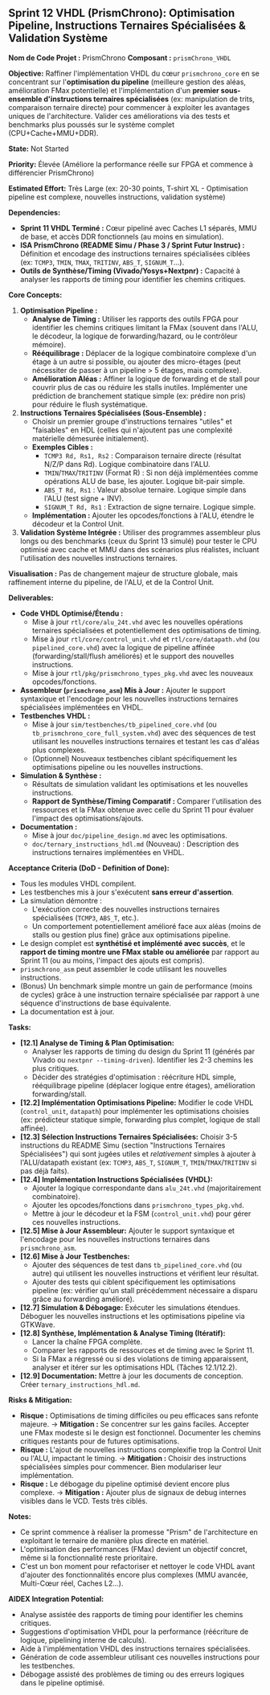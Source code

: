 ## Sprint 12 VHDL (PrismChrono): Optimisation Pipeline, Instructions Ternaires Spécialisées & Validation Système

**Nom de Code Projet :** PrismChrono
**Composant :** `prismChrono_VHDL`

**Objective:** Raffiner l'implémentation VHDL du cœur `prismchrono_core` en se concentrant sur l'**optimisation du pipeline** (meilleure gestion des aléas, amélioration FMax potentielle) et l'implémentation d'un **premier sous-ensemble d'instructions ternaires spécialisées** (ex: manipulation de trits, comparaison ternaire directe) pour commencer à exploiter les avantages uniques de l'architecture. Valider ces améliorations via des tests et benchmarks plus poussés sur le système complet (CPU+Cache+MMU+DDR).

**State:** Not Started

**Priority:** Élevée (Améliore la performance réelle sur FPGA et commence à différencier PrismChrono)

**Estimated Effort:** Très Large (ex: 20-30 points, T-shirt XL - Optimisation pipeline est complexe, nouvelles instructions, validation système)

**Dependencies:**
*   **Sprint 11 VHDL Terminé :** Cœur pipeliné avec Caches L1 séparés, MMU de base, et accès DDR fonctionnels (au moins en simulation).
*   **ISA PrismChrono (README Simu / Phase 3 / Sprint Futur Instruc) :** Définition et encodage des instructions ternaires spécialisées ciblées (ex: `TCMP3`, `TMIN`, `TMAX`, `TRITINV`, `ABS_T`, `SIGNUM_T`...).
*   **Outils de Synthèse/Timing (Vivado/Yosys+Nextpnr) :** Capacité à analyser les rapports de timing pour identifier les chemins critiques.

**Core Concepts:**
1.  **Optimisation Pipeline :**
    *   **Analyse de Timing :** Utiliser les rapports des outils FPGA pour identifier les chemins critiques limitant la FMax (souvent dans l'ALU, le décodeur, la logique de forwarding/hazard, ou le contrôleur mémoire).
    *   **Rééquilibrage :** Déplacer de la logique combinatoire complexe d'un étage à un autre si possible, ou ajouter des micro-étages (peut nécessiter de passer à un pipeline > 5 étages, mais complexe).
    *   **Amélioration Aléas :** Affiner la logique de forwarding et de stall pour couvrir plus de cas ou réduire les stalls inutiles. Implémenter une prédiction de branchement statique simple (ex: prédire non pris) pour réduire le flush systématique.
2.  **Instructions Ternaires Spécialisées (Sous-Ensemble) :**
    *   Choisir un premier groupe d'instructions ternaires "utiles" et "faisables" en HDL (celles qui n'ajoutent pas une complexité matérielle démesurée initialement).
    *   **Exemples Cibles :**
        *   `TCMP3 Rd, Rs1, Rs2` : Comparaison ternaire directe (résultat N/Z/P dans Rd). Logique combinatoire dans l'ALU.
        *   `TMIN`/`TMAX`/`TRITINV` (Format R) : Si non déjà implémentées comme opérations ALU de base, les ajouter. Logique bit-pair simple.
        *   `ABS_T Rd, Rs1` : Valeur absolue ternaire. Logique simple dans l'ALU (test signe + INV).
        *   `SIGNUM_T Rd, Rs1` : Extraction de signe ternaire. Logique simple.
    *   **Implémentation :** Ajouter les opcodes/fonctions à l'ALU, étendre le décodeur et la Control Unit.
3.  **Validation Système Intégrée :** Utiliser des programmes assembleur plus longs ou des benchmarks (ceux du Sprint 13 simulé) pour tester le CPU optimisé avec cache et MMU dans des scénarios plus réalistes, incluant l'utilisation des nouvelles instructions ternaires.

**Visualisation :** Pas de changement majeur de structure globale, mais raffinement interne du pipeline, de l'ALU, et de la Control Unit.

**Deliverables:**
*   **Code VHDL Optimisé/Étendu :**
    *   Mise à jour `rtl/core/alu_24t.vhd` avec les nouvelles opérations ternaires spécialisées et potentiellement des optimisations de timing.
    *   Mise à jour `rtl/core/control_unit.vhd` et `rtl/core/datapath.vhd` (ou `pipelined_core.vhd`) avec la logique de pipeline affinée (forwarding/stall/flush améliorés) et le support des nouvelles instructions.
    *   Mise à jour `rtl/pkg/prismchrono_types_pkg.vhd` avec les nouveaux opcodes/fonctions.
*   **Assembleur (`prismchrono_asm`) Mis à Jour :** Ajouter le support syntaxique et l'encodage pour les nouvelles instructions ternaires spécialisées implémentées en VHDL.
*   **Testbenches VHDL :**
    *   Mise à jour `sim/testbenches/tb_pipelined_core.vhd` (ou `tb_prismchrono_core_full_system.vhd`) avec des séquences de test utilisant les nouvelles instructions ternaires et testant les cas d'aléas plus complexes.
    *   (Optionnel) Nouveaux testbenches ciblant spécifiquement les optimisations pipeline ou les nouvelles instructions.
*   **Simulation & Synthèse :**
    *   Résultats de simulation validant les optimisations et les nouvelles instructions.
    *   **Rapport de Synthèse/Timing Comparatif :** Comparer l'utilisation des ressources et la FMax obtenue avec celle du Sprint 11 pour évaluer l'impact des optimisations/ajouts.
*   **Documentation :**
    *   Mise à jour `doc/pipeline_design.md` avec les optimisations.
    *   `doc/ternary_instructions_hdl.md` (Nouveau) : Description des instructions ternaires implémentées en VHDL.

**Acceptance Criteria (DoD - Definition of Done):**
*   Tous les modules VHDL compilent.
*   Les testbenches mis à jour s'exécutent **sans erreur d'assertion**.
*   La simulation démontre :
    *   L'exécution correcte des nouvelles instructions ternaires spécialisées (`TCMP3`, `ABS_T`, etc.).
    *   Un comportement potentiellement amélioré face aux aléas (moins de stalls ou gestion plus fine) grâce aux optimisations pipeline.
*   Le design complet est **synthétisé et implémenté avec succès**, et le **rapport de timing montre une FMax stable ou améliorée** par rapport au Sprint 11 (ou au moins, l'impact des ajouts est compris).
*   `prismchrono_asm` peut assembler le code utilisant les nouvelles instructions.
*   (Bonus) Un benchmark simple montre un gain de performance (moins de cycles) grâce à une instruction ternaire spécialisée par rapport à une séquence d'instructions de base équivalente.
*   La documentation est à jour.

**Tasks:**

*   **[12.1] Analyse de Timing & Plan Optimisation:**
    *   Analyser les rapports de timing du design du Sprint 11 (générés par Vivado ou `nextpnr --timing-driven`). Identifier les 2-3 chemins les plus critiques.
    *   Décider des stratégies d'optimisation : réécriture HDL simple, rééquilibrage pipeline (déplacer logique entre étages), amélioration forwarding/stall.
*   **[12.2] Implémentation Optimisations Pipeline:** Modifier le code VHDL (`control_unit`, `datapath`) pour implémenter les optimisations choisies (ex: prédicteur statique simple, forwarding plus complet, logique de stall affinée).
*   **[12.3] Sélection Instructions Ternaires Spécialisées:** Choisir 3-5 instructions du README Simu (section "Instructions Ternaires Spécialisées") qui sont jugées utiles et *relativement* simples à ajouter à l'ALU/datapath existant (ex: `TCMP3`, `ABS_T`, `SIGNUM_T`, `TMIN`/`TMAX`/`TRITINV` si pas déjà faits).
*   **[12.4] Implémentation Instructions Spécialisées (VHDL):**
    *   Ajouter la logique correspondante dans `alu_24t.vhd` (majoritairement combinatoire).
    *   Ajouter les opcodes/fonctions dans `prismchrono_types_pkg.vhd`.
    *   Mettre à jour le décodeur et la FSM (`control_unit.vhd`) pour gérer ces nouvelles instructions.
*   **[12.5] Mise à Jour Assembleur:** Ajouter le support syntaxique et l'encodage pour les nouvelles instructions ternaires dans `prismchrono_asm`.
*   **[12.6] Mise à Jour Testbenches:**
    *   Ajouter des séquences de test dans `tb_pipelined_core.vhd` (ou autre) qui utilisent les nouvelles instructions et vérifient leur résultat.
    *   Ajouter des tests qui ciblent spécifiquement les optimisations pipeline (ex: vérifier qu'un stall précédemment nécessaire a disparu grâce au forwarding amélioré).
*   **[12.7] Simulation & Débogage:** Exécuter les simulations étendues. Déboguer les nouvelles instructions et les optimisations pipeline via GTKWave.
*   **[12.8] Synthèse, Implémentation & Analyse Timing (Itératif):**
    *   Lancer la chaîne FPGA complète.
    *   Comparer les rapports de ressources et de timing avec le Sprint 11.
    *   Si la FMax a régressé ou si des violations de timing apparaissent, analyser et itérer sur les optimisations HDL (Tâches 12.1/12.2).
*   **[12.9] Documentation:** Mettre à jour les documents de conception. Créer `ternary_instructions_hdl.md`.

**Risks & Mitigation:**
*   **Risque :** Optimisations de timing difficiles ou peu efficaces sans refonte majeure. -> **Mitigation :** Se concentrer sur les gains faciles. Accepter une FMax modeste si le design est fonctionnel. Documenter les chemins critiques restants pour de futures optimisations.
*   **Risque :** L'ajout de nouvelles instructions complexifie trop la Control Unit ou l'ALU, impactant le timing. -> **Mitigation :** Choisir des instructions spécialisées simples pour commencer. Bien modulariser leur implémentation.
*   **Risque :** Le débogage du pipeline optimisé devient encore plus complexe. -> **Mitigation :** Ajouter plus de signaux de debug internes visibles dans le VCD. Tests très ciblés.

**Notes:**
*   Ce sprint commence à réaliser la promesse "Prism" de l'architecture en exploitant le ternaire de manière plus directe en matériel.
*   L'optimisation des performances (FMax) devient un objectif concret, même si la fonctionnalité reste prioritaire.
*   C'est un bon moment pour refactoriser et nettoyer le code VHDL avant d'ajouter des fonctionnalités encore plus complexes (MMU avancée, Multi-Cœur réel, Caches L2...).

**AIDEX Integration Potential:**
*   Analyse assistée des rapports de timing pour identifier les chemins critiques.
*   Suggestions d'optimisation VHDL pour la performance (réécriture de logique, pipelining interne de calculs).
*   Aide à l'implémentation VHDL des instructions ternaires spécialisées.
*   Génération de code assembleur utilisant ces nouvelles instructions pour les testbenches.
*   Débogage assisté des problèmes de timing ou des erreurs logiques dans le pipeline optimisé.